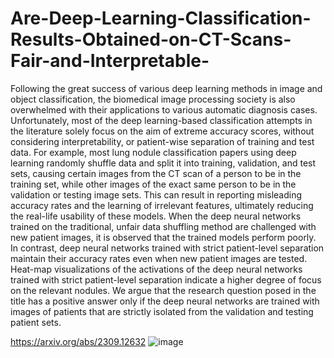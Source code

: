 # Are-Deep-Learning-Classification-Results-Obtained-on-CT-Scans-Fair-and-Interpretable-

Following the great success of various deep learning methods in image and object classification, the biomedical image processing society is also overwhelmed with their applications to various automatic diagnosis cases. Unfortunately, most of the deep learning-based classification attempts in the literature solely focus on the aim of extreme accuracy scores, without considering interpretability, or patient-wise separation of training and test data. For example, most lung nodule classification papers using deep learning randomly shuffle data and split it into training, validation, and test sets, causing certain images from the CT scan of a person to be in the training set, while other images of the exact same person to be in the validation or testing image sets. This can result in reporting misleading accuracy rates and the learning of irrelevant features, ultimately reducing the real-life usability of these models. When the deep neural networks trained on the traditional, unfair data shuffling method are challenged with new patient images, it is observed that the trained models perform poorly. In contrast, deep neural networks trained with strict patient-level separation maintain their accuracy rates even when new patient images are tested. Heat-map visualizations of the activations of the deep neural networks trained with strict patient-level separation indicate a higher degree of focus on the relevant nodules. We argue that the research question posed in the title has a positive answer only if the deep neural networks are trained with images of patients that are strictly isolated from the validation and testing patient sets.

https://arxiv.org/abs/2309.12632
![image](https://github.com/Pattern-Recognition-Research/Are-Deep-Learning-Classification-Results-Obtained-on-CT-Scans-Fair-and-Interpretable-/assets/152629804/4efc2606-d81c-46ad-858b-cc52101b1def)
